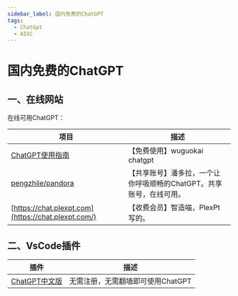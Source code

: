 ```yaml
---
sidebar_label: 国内免费的ChatGPT
tags:
  - ChatGpt
  - AIGC
---
```


# 国内免费的ChatGPT

## 一、在线网站

在线可用ChatGPT：

| **项目**                                                  | **描述**                                                     |
| --------------------------------------------------------- | ------------------------------------------------------------ |
| [ChatGPT使用指南](http://doc.wuguokai.cn/s/xPq1iNw_v)     | 【免费使用】wuguokai chatgpt                                 |
| [pengzhile/pandora](https://github.com/pengzhile/pandora) | 【共享账号】潘多拉，一个让你呼吸顺畅的ChatGPT。共享账号，在线可用。 |
| [https://chat.plexpt.com](https://chat.plexpt.com/)       | 【收费会员】智造喵，PlexPt写的。                             |

## 二、VsCode插件

| 插件                                                         | **描述**                          |
| ------------------------------------------------------------ | --------------------------------- |
| [ChatGPT中文版](https://marketplace.visualstudio.com/items?itemName=WhenSunset.chatgpt-china) | 无需注册，无需翻墙即可使用ChatGPT |
